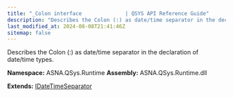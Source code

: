 ```yaml
---
title: "_Colon interface              | QSYS API Reference Guide"
description: "Describes the Colon (:) as date/time separator in the declaration of date/time types. "
last_modified_at: 2024-08-08T21:41:46Z
sitemap: false
---
```


Describes the Colon (:) as date/time separator in the declaration of date/time types.

**Namespace:** ASNA.QSys.Runtime
**Assembly:** ASNA.QSys.Runtime.dll

**Extends:** [IDateTimeSeparator](/reference/runtime/qsys-runtime/i-date-time-separator.html)
<br>
<br>
